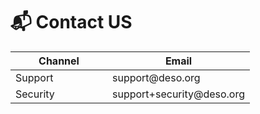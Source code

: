 # 📬 Contact US

<table><thead><tr><th width="139">Channel</th><th>Email</th></tr></thead><tbody><tr><td>Support</td><td>support@deso.org</td></tr><tr><td>Security</td><td>support+security@deso.org</td></tr></tbody></table>
